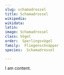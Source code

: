 ```yaml
---
slug: schamadrossel
title: Schamadrossel
wikipedia: 
wikidata: 
latin:
image: Schamadrossel
class: Vögel
order:  Sperlingsvögel
family:  Fliegenschnäpper
species:  Schamadrossel

---
```


I am content.
